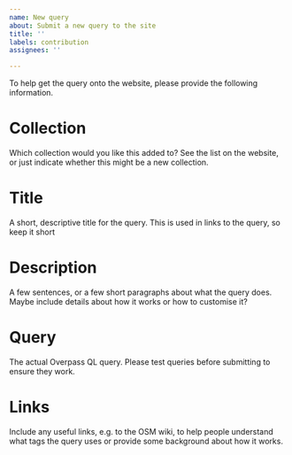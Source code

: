 ```yaml
---
name: New query
about: Submit a new query to the site
title: ''
labels: contribution
assignees: ''

---
```


To help get the query onto the website, please provide the following information.

# Collection
Which collection would you like this added to? See the list on the website, or just indicate whether this might be a new collection.

# Title
A short, descriptive title for the query. This is used in links to the query, so keep it short

# Description
A few sentences, or a few short paragraphs about what the query does. Maybe include details about how it works or how to customise it?

# Query 
The actual Overpass QL query. Please test queries before submitting to ensure they work. 

# Links
Include any useful links, e.g. to the OSM wiki, to help people understand what tags the query uses or provide some background about how it works.
